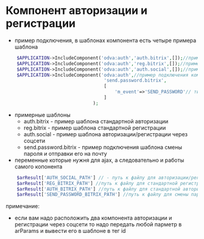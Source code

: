 # Компонент авторизации и регистрации

- пример подключения, в шаблонах компонента есть четыре примера шаблона
```php
    $APPLICATION->IncludeComponent('odva:auth','auth.bitrix',[]);//пример подключения стандартной авторизации
    $APPLICATION->IncludeComponent('odva:auth','reg.bitrix',[]);//пример подключения стандартной регистрации
    $APPLICATION->IncludeComponent('odva:auth','auth.social',[]);//пример подключения авторизации/регистрации через соцсети
    $APPLICATION->IncludeComponent('odva:auth',//пример подключения компонента смены пароля и отправки его на почту
    								'send.password.bitrix',
    								[
    									'm_event'=>'SEND_PASSWORD'// тип соыбтия почтового события для отправки сообщения с новым паролем
    								]
    							);
```
- примерные шаблоны
	- auth.bitrix - пример шаблона стандартной авторизации
	- reg.bitrix - пример шаблона стандартной регистрации
	- auth.social - пример шаблона авторизации/регистрации через соцсети
	- send.password.bitrix - пример подключения шаблона смены пароля и отправки его на почту
- переменные которые нужня для ajax, а следовательно и работы самого копонента
```php
	$arResult['AUTH_SOCIAL_PATH'] // - путь к файлу для авторизации/регистрации через соцсети
	$arResult['REG_BITRIX_PATH'] //путь к файлу для стандартной регистрации
	$arResult['AUTH_BITRIX_PATH'] //путь к файлу для стандартной авторизации
	$arResult['SEND_PASSWORD_BITRIX_PATH'] //путь к файлу для смены пароля и отправки его на почту
```
примечание:
 - если вам надо расположить два компонента авторизации и регистрации через соцсети то надо передать любой парметр в arParams и вывести его в шаблоне в тег id